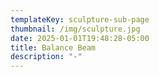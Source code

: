 ```yaml
---
templateKey: sculpture-sub-page
thumbnail: /img/sculpture.jpg
date: 2025-01-01T19:48:28-05:00
title: Balance Beam
description: "-"
---
```

![]()